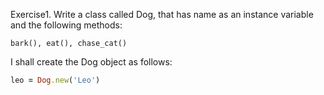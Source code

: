 Exercise1. Write a class called Dog, that has name as an instance variable and the following methods:

    bark(), eat(), chase_cat()

I shall create the Dog object as follows:

```ruby
leo = Dog.new('Leo')
```
